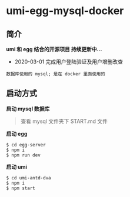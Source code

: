 <!--
 * @Descripttion:
 * @Author: Crish<714415473@qq.com>
 * @Date: 2020-03-31 09:38:51
 * @LastEditors: Crish<714415473@qq.com>
 * @LastEditTime: 2020-03-31 10:19:30
 -->

# umi-egg-mysql-docker

## 简介

**umi 和 egg 结合的开源项目 持续更新中...**

- 2020-03-01 完成用户登陆验证及用户增删改查

```base
数据库使用的 mysql; 是在 docker 里面使用的
```

## 启动方式

**启动 mysql 数据库**

> 查看 mysql 文件夹下 START.md 文件

**启动 egg**

```base
$ cd egg-server
$ npm i
$ npm run dev
```

**启动 umi**

```base
$ cd umi-antd-dva
$ npm i
$ npm start
```
